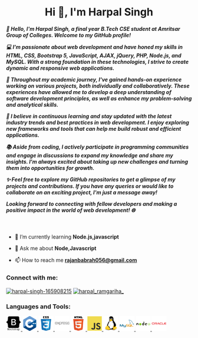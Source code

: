 <h1 align="center">Hi 👋, I'm Harpal Singh</h1>
<h5>
 👋 Hello, I'm Harpal Singh, a final year B.Tech CSE student at Amritsar Group of Colleges. Welcome to my GitHub profile!
 
💻 I'm passionate about web development and have honed my skills in HTML, CSS, Bootstrap 5, JavaScript, AJAX, jQuery, PHP, Node.js, and MySQL. With a strong foundation in these technologies, I strive to create dynamic and responsive web applications.

🌟 Throughout my academic journey, I've gained hands-on experience working on various projects, both individually and collaboratively. These experiences have allowed me to develop a deep understanding of software development principles, as well as enhance my problem-solving and analytical skills.

🚀 I believe in continuous learning and stay updated with the latest industry trends and best practices in web development. I enjoy exploring new frameworks and tools that can help me build robust and efficient applications.

📚 Aside from coding, I actively participate in programming communities and engage in discussions to expand my knowledge and share my insights. I'm always excited about taking up new challenges and turning them into opportunities for growth.

✨ Feel free to explore my GitHub repositories to get a glimpse of my projects and contributions. If you have any queries or would like to collaborate on an exciting project, I'm just a message away!

Looking forward to connecting with fellow developers and making a positive impact in the world of web development! 🌐</h5>


<p align="left"> <a href="https://twitter.com/" target="blank"><img src="https://img.shields.io/twitter/follow/?logo=twitter&style=for-the-badge" alt="" /></a> </p>

- 🌱 I’m currently learning **Node.js,javascript**

- 💬 Ask me about **Node,Javascript**

- 📫 How to reach me **rajanbabrah056@gmail.com**

<h3 align="left">Connect with me:</h3>
<p align="left">
<a href="https://linkedin.com/in/harpal-singh-165908215" target="blank"><img align="center" src="https://raw.githubusercontent.com/rahuldkjain/github-profile-readme-generator/master/src/images/icons/Social/linked-in-alt.svg" alt="harpal-singh-165908215" height="30" width="40" /></a>
<a href="https://instagram.com/harpal_ramgariha_" target="blank"><img align="center" src="https://raw.githubusercontent.com/rahuldkjain/github-profile-readme-generator/master/src/images/icons/Social/instagram.svg" alt="harpal_ramgariha_" height="30" width="40" /></a>
</p>

<h3 align="left">Languages and Tools:</h3>
<p align="left"> <a href="https://getbootstrap.com" target="_blank" rel="noreferrer"> <img src="https://raw.githubusercontent.com/devicons/devicon/master/icons/bootstrap/bootstrap-plain-wordmark.svg" alt="bootstrap" width="40" height="40"/> </a> <a href="https://www.w3schools.com/cpp/" target="_blank" rel="noreferrer"> <img src="https://raw.githubusercontent.com/devicons/devicon/master/icons/cplusplus/cplusplus-original.svg" alt="cplusplus" width="40" height="40"/> </a> <a href="https://www.w3schools.com/css/" target="_blank" rel="noreferrer"> <img src="https://raw.githubusercontent.com/devicons/devicon/master/icons/css3/css3-original-wordmark.svg" alt="css3" width="40" height="40"/> </a>
 <a href="https://expressjs.com" target="_blank" rel="noreferrer"> <img src="https://raw.githubusercontent.com/devicons/devicon/master/icons/express/express-original-wordmark.svg" alt="express" width="40" height="40"/> </a> <a href="https://www.w3.org/html/" target="_blank" rel="noreferrer"> <img src="https://raw.githubusercontent.com/devicons/devicon/master/icons/html5/html5-original-wordmark.svg" alt="html5" width="40" height="40"/> </a> <a href="https://developer.mozilla.org/en-US/docs/Web/JavaScript" target="_blank" rel="noreferrer"> <img src="https://raw.githubusercontent.com/devicons/devicon/master/icons/javascript/javascript-original.svg" alt="javascript" width="40" height="40"/> </a> <a href="https://www.linux.org/" target="_blank" rel="noreferrer"> <img src="https://raw.githubusercontent.com/devicons/devicon/master/icons/linux/linux-original.svg" alt="linux" width="40" height="40"/> </a> <a href="https://www.mysql.com/" target="_blank" rel="noreferrer"> <img src="https://raw.githubusercontent.com/devicons/devicon/master/icons/mysql/mysql-original-wordmark.svg" alt="mysql" width="40" height="40"/> </a> <a href="https://nodejs.org" target="_blank" rel="noreferrer"> <img src="https://raw.githubusercontent.com/devicons/devicon/master/icons/nodejs/nodejs-original-wordmark.svg" alt="nodejs" width="40" height="40"/> </a> <a href="https://www.oracle.com/" target="_blank" rel="noreferrer"> <img src="https://raw.githubusercontent.com/devicons/devicon/master/icons/oracle/oracle-original.svg" alt="oracle" width="40" height="40"/> </a> </p>
